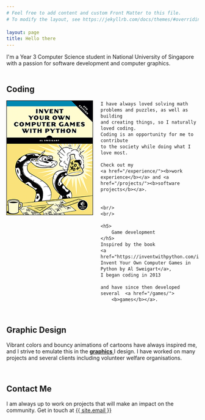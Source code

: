 ```yaml
---
# Feel free to add content and custom Front Matter to this file.
# To modify the layout, see https://jekyllrb.com/docs/themes/#overriding-theme-defaults

layout: page
title: Hello there
---
```


I'm a Year 3 Computer Science student
in National University of Singapore with a
passion for software development and computer graphics.
<br/>
<br/>

<h2>
    <b>Coding</b>
</h2>

<div class="clearfix">
    <img src="/assets/images/invent.png" style="float: left; padding-right: 20px;"/>
    
    I have always loved solving math problems and puzzles, as well as building 
    and creating things, so I naturally
    loved coding.
    Coding is an opportunity for me to contribute 
    to the society while doing what I love most.

    Check out my
    <a href="/experience/"><b>work experience</b></a> and <a href="/projects/"><b>software projects</b></a>.


    <br/>
    <br/>

    <h5>
        Game development
    </h5>
    Inspired by the book
    <a href="https://inventwithpython.com/invent4thed/">
    Invent Your Own Computer Games in Python by Al Sweigart</a>,
    I began coding in 2013

    and have since then developed several  <a href="/games/">
        <b>games</b></a>.

</div>

<br/>
<h2>
    <b>Graphic Design</b>
</h2>

Vibrant
colors and bouncy animations of cartoons have always inspired me, and I strive to
emulate this in the
<a href="graphics">
<b>graphics</b>
</a>
I design. I have worked on many projects and several
clients including volunteer welfare organisations.

<br/>

<h2>
    <b>Contact Me</b>

</h2>

I am always up to work on projects that will make an
impact on the community.
Get in touch at
<a class="u-email" href="mailto:{{ site.email }}">{{ site.email }}</a>
